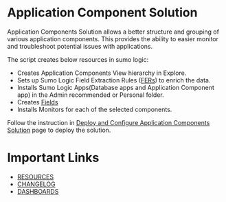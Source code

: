 # Application Component Solution

Application Components Solution allows a better structure and grouping of various application components. This provides the ability to easier monitor and troubleshoot potential issues with applications.

The script creates below resources in sumo logic:

- Creates Application Components View hierarchy in Explore.
- Sets up Sumo Logic Field Extraction Rules ([FERs](https://help.sumologic.com/Manage/Field-Extractions)) to enrich the data.
- Installs Sumo Logic Apps(Database apps and Application Component app) in the Admin recommended or Personal folder.
- Creates [Fields](https://help.sumologic.com/Manage/Fields)
- Installs Monitors for each of the selected components.


Follow the instruction in [Deploy and Configure Application Components Solution](https://help.sumologic.com/Observability_Solution/Application_Component_Solution/Deploy_and_Configure_Application_Components_Solution) page to deploy the solution.

# Important Links

  - [RESOURCES](RESOURCE.md)
  - [CHANGELOG](CHANGELOG.md)
  - [DASHBOARDS](https://help.sumologic.com/Observability_Solution/Application_Component_Solution/View_Application_Components_Dashboards_and_Alerts)
